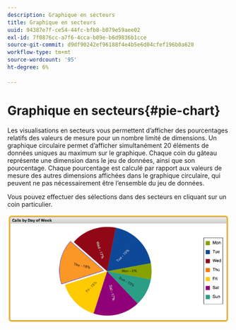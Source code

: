 ```yaml
---
description: Graphique en secteurs
title: Graphique en secteurs
uuid: 94387e7f-ce54-44fc-bfb8-b079e59aee02
exl-id: 7f0876cc-a7f6-4cca-b09e-b6d9836b1cce
source-git-commit: d9df90242ef96188f4e4b5e6d04cfef196b0a628
workflow-type: tm+mt
source-wordcount: '95'
ht-degree: 6%

---
```


# Graphique en secteurs{#pie-chart}

Les visualisations en secteurs vous permettent d’afficher des pourcentages relatifs des valeurs de mesure pour un nombre limité de dimensions. Un graphique circulaire permet d’afficher simultanément 20 éléments de données uniques au maximum sur le graphique. Chaque coin du gâteau représente une dimension dans le jeu de données, ainsi que son pourcentage. Chaque pourcentage est calculé par rapport aux valeurs de mesure des autres dimensions affichées dans le graphique circulaire, qui peuvent ne pas nécessairement être l’ensemble du jeu de données.

Vous pouvez effectuer des sélections dans des secteurs en cliquant sur un coin particulier.

![](assets/pie_chart.png)
